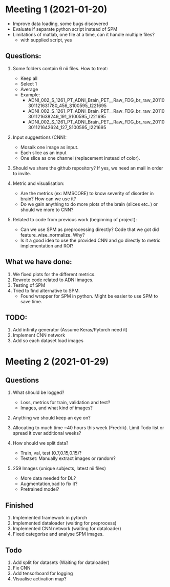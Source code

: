 # Meeting 1 (2021-01-20)
* Improve data loading, some bugs discovered
* Evaluate if separate python script instead of SPM
* Limitations of matlab, one file at a time, can it handle multiple files?
    - with supplied script, yes

## Questions:
1. Some folders contain 6 nii files. How to treat:
    - Keep all
    - Select 1
    - Average
    * Example:
        * ADNI_002_S_1261_PT_ADNI_Brain_PET__Raw_FDG_br_raw_20110301121631780_456_S100595_I221695
        * ADNI_002_S_1261_PT_ADNI_Brain_PET__Raw_FDG_br_raw_20110301121638249_191_S100595_I221695
        * ADNI_002_S_1261_PT_ADNI_Brain_PET__Raw_FDG_br_raw_20110301121642624_127_S100595_I221695
    
2. Input suggestions (CNN):
    * Mosaik one image as input.
    * Each slice as an input
    * One slice as one channel (replacement instead of color).
    
3. Should we share the github repository? If yes, we need an mail in order to invite.

4. Metric and visualisation:
    * Are the metrics (ex: MMSCORE) to know severity of disorder in brain? How can we use it?
    * Do we gain anything to do more plots of the brain (slices etc..) or should we more to CNN?

5. Related to code from previous work (beginning of project):
    * Can we use SPM as preprocessing directly? Code that we got did feature_wise_normalize. Why?
    * Is it a good idea to use the provided CNN and go directly to metric implementation and ROI?
    
## What we have done:
1. We fixed plots for the different metrics. 
2. Rewrote code related to ADNI images. 
3. Testing of SPM 
4. Tried to find alternative to SPM.
    * Found wrapper for SPM in python. Might be easier to use SPM to save time.

## TODO:
1. Add infinity generator (Assume Keras/Pytorch need it)
2. Implement CNN network 
3. Add so each dataset load images


# Meeting 2 (2021-01-29)

## Questions
1. What should be logged? 
	* Loss, metrics for train, validation and test? 
	* Images, and what kind of images? 

2. Anything we should keep an eye on? 
3. Allocating to much time ~40 hours this week (Fredrik). Limit Todo list or spread it over additional weeks? 
4. How should we split data? 
	* Train, val, test (0.7,0.15,0.15)? 
	* Testset: Manually extract images or random? 

5. 259 Images (unique subjects, latest nii files) 
	* More data needed for DL?
	* Augmentation,bad to fix it?
	* Pretrained model? 

## Finished
1. Implemented framework in pytorch
2. Implemented dataloader (waiting for preprocess)
3. Implemented CNN network (waiting for dataloader) 
4. Fixed categorise and analyse SPM images. 

## Todo
1. Add split for datasets (Waiting for dataloader) 
2. Fix CNN 
3. Add tensorboard for logging
4. Visualise activation map? 
